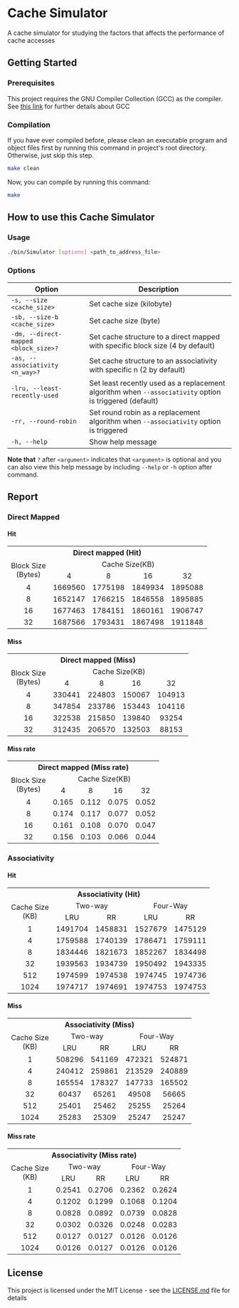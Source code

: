 # Cache Simulator

A cache simulator for studying the factors that affects the performance of cache accesses

## Getting Started

### Prerequisites

This project requires the GNU Compiler Collection (GCC) as the compiler.<br>
See [this link](https://gcc.gnu.org/) for further details about GCC

### Compilation

If you have ever compiled before, please clean an executable program and object files first by running this command in project's root directory. Otherwise, just skip this step.
```bash
make clean
```
Now, you can compile by running this command:
```bash
make
```

## How to use this Cache Simulator
### Usage
```bash
./bin/Simulator [options] <path_to_address_file>
```
### Options
| Option 	| Description 	|
|-----------------------------	|-------------------------------------------------------------------------------------------------------	|
| ``-s, --size <cache_size>`` 	| Set cache size (kilobyte) 	|
| ``-sb, --size-b <cache_size>``	| Set cache size (byte) 	|
| ``-dm, --direct-mapped <block_size>?`` 	| Set cache structure to a direct mapped with specific block size (4 by default) 	|
| ``-as, --associativity <n_way>?`` 	| Set cache structure to an associativity with specific n (2 by default) 	|
| ``-lru, --least-recently-used`` 	| Set least recently used as a replacement algorithm when ``--associativity`` option is triggered (default) 	|
| ``-rr, --round-robin`` 	| Set round robin as a replacement algorithm when ``--associativity`` option is triggered 	|
| ``-h, --help`` 	| Show help message 	|

<b>Note that</b> ``?`` after ``<argument>`` indicates that ``<argument>`` is optional and you can also view this help message by including ``--help`` or ``-h`` option after command.

## Report
### Direct Mapped
#### Hit
<table style="text-align: center;">
  <tr>
    <th colspan="5">Direct mapped (Hit)</th>
  </tr>
  <tr>
    <td rowspan="2">Block Size<br>(Bytes)</td>
    <td colspan="4">Cache Size(KB)</td>
  </tr>
  <tr>
    <td>4</td>
    <td>8</td>
    <td>16</td>
    <td>32</td>
  </tr>
  <tr>
    <td>4</td>
    <td>1669560</td>
    <td>1775198</td>
    <td>1849934</td>
    <td>1895088</td>
  </tr>
  <tr>
    <td>8</td>
    <td>1652147</td>
    <td>1766215</td>
    <td>1846558</td>
    <td>1895885</td>
  </tr>
  <tr>
    <td>16</td>
    <td>1677463</td>
    <td>1784151</td>
    <td>1860161</td>
    <td>1906747</td>
  </tr>
  <tr>
    <td>32</td>
    <td>1687566</td>
    <td>1793431</td>
    <td>1867498</td>
    <td>1911848</td>
  </tr>
</table>

#### Miss
<table style="text-align: center;">
  <tr>
    <th colspan="5">Direct mapped (Miss)</th>
  </tr>
  <tr>
    <td rowspan="2">Block Size<br>(Bytes)</td>
    <td colspan="4">Cache Size(KB)</td>
  </tr>
  <tr>
    <td>4</td>
    <td>8</td>
    <td>16</td>
    <td>32</td>
  </tr>
  <tr>
    <td>4</td>
    <td>330441</td>
    <td>224803</td>
    <td>150067</td>
    <td>104913</td>
  </tr>
  <tr>
    <td>8</td>
    <td>347854</td>
    <td>233786</td>
    <td>153443</td>
    <td>104116</td>
  </tr>
  <tr>
    <td>16</td>
    <td>322538</td>
    <td>215850</td>
    <td>139840</td>
    <td>93254</td>
  </tr>
  <tr>
    <td>32</td>
    <td>312435</td>
    <td>206570</td>
    <td>132503</td>
    <td>88153</td>
  </tr>
</table>

#### Miss rate
<table style="text-align: center;">
  <tr>
    <th colspan="5">Direct mapped (Miss rate)</th>
  </tr>
  <tr>
    <td rowspan="2">Block Size<br>(Bytes)</td>
    <td colspan="4">Cache Size(KB)</td>
  </tr>
  <tr>
    <td>4</td>
    <td>8</td>
    <td>16</td>
    <td>32</td>
  </tr>
  <tr>
    <td>4</td>
    <td>0.165</td>
    <td>0.112</td>
    <td>0.075</td>
    <td>0.052</td>
  </tr>
  <tr>
    <td>8</td>
    <td>0.174</td>
    <td>0.117</td>
    <td>0.077</td>
    <td>0.052</td>
  </tr>
  <tr>
    <td>16</td>
    <td>0.161</td>
    <td>0.108</td>
    <td>0.070</td>
    <td>0.047</td>
  </tr>
  <tr>
    <td>32</td>
    <td>0.156</td>
    <td>0.103</td>
    <td>0.066</td>
    <td>0.044</td>
  </tr>
</table>

### Associativity
#### Hit
<table style="text-align: center;">
  <tr>
    <th colspan="5">Associativity (Hit)</th>
  </tr>
  <tr>
    <td rowspan="2">Cache Size <br>(KB)</td>
    <td colspan="2">Two-way</td>
    <td colspan="2">Four-Way</td>
  </tr>
  <tr>
    <td>LRU</td>
    <td>RR</td>
    <td>LRU</td>
    <td>RR</td>
  </tr>
  <tr>
    <td>1</td>
    <td>1491704</td>
    <td>1458831</td>
    <td>1527679</td>
    <td>1475129</td>
  </tr>
  <tr>
    <td>4</td>
    <td>1759588</td>
    <td>1740139</td>
    <td>1786471</td>
    <td>1759111</td>
  </tr>
  <tr>
    <td>8</td>
    <td>1834446</td>
    <td>1821673</td>
    <td>1852267</td>
    <td>1834498</td>
  </tr>
  <tr>
    <td>32</td>
    <td>1939563</td>
    <td>1934739</td>
    <td>1950492</td>
    <td>1943335</td>
  </tr>
  <tr>
    <td>512</td>
    <td>1974599</td>
    <td>1974538</td>
    <td>1974745</td>
    <td>1974736</td>
  </tr>
  <tr>
    <td>1024</td>
    <td>1974717</td>
    <td>1974691</td>
    <td>1974753</td>
    <td>1974753</td>
  </tr>
</table>

#### Miss
<table style="text-align: center;">
  <tr>
    <th colspan="5">Associativity (Miss)</th>
  </tr>
  <tr>
    <td rowspan="2">Cache Size <br>(KB)</td>
    <td colspan="2">Two-way</td>
    <td colspan="2">Four-Way</td>
  </tr>
  <tr>
    <td>LRU</td>
    <td>RR</td>
    <td>LRU</td>
    <td>RR</td>
  </tr>
  <tr>
    <td>1</td>
    <td>508296</td>
    <td>541169</td>
    <td>472321</td>
    <td>524871</td>
  </tr>
  <tr>
    <td>4</td>
    <td>240412</td>
    <td>259861</td>
    <td>213529</td>
    <td>240889</td>
  </tr>
  <tr>
    <td>8</td>
    <td>165554</td>
    <td>178327</td>
    <td>147733</td>
    <td>165502</td>
  </tr>
  <tr>
    <td>32</td>
    <td>60437</td>
    <td>65261</td>
    <td>49508</td>
    <td>56665</td>
  </tr>
  <tr>
    <td>512</td>
    <td>25401</td>
    <td>25462</td>
    <td>25255</td>
    <td>25264</td>
  </tr>
  <tr>
    <td>1024</td>
    <td>25283</td>
    <td>25309</td>
    <td>25247</td>
    <td>25247</td>
  </tr>
</table>

#### Miss rate
<table style="text-align: center;">
  <tr>
    <th colspan="5">Associativity (Miss rate)</th>
  </tr>
  <tr>
    <td rowspan="2">Cache Size <br>(KB)</td>
    <td colspan="2">Two-way</td>
    <td colspan="2">Four-Way</td>
  </tr>
  <tr>
    <td>LRU</td>
    <td>RR</td>
    <td>LRU</td>
    <td>RR</td>
  </tr>
  <tr>
    <td>1</td>
    <td>0.2541</td>
    <td>0.2706</td>
    <td>0.2362</td>
    <td>0.2624</td>
  </tr>
  <tr>
    <td>4</td>
    <td>0.1202</td>
    <td>0.1299</td>
    <td>0.1068</td>
    <td>0.1204</td>
  </tr>
  <tr>
    <td>8</td>
    <td>0.0828</td>
    <td>0.0892</td>
    <td>0.0739</td>
    <td>0.0828</td>
  </tr>
  <tr>
    <td>32</td>
    <td>0.0302</td>
    <td>0.0326</td>
    <td>0.0248</td>
    <td>0.0283</td>
  </tr>
  <tr>
    <td>512</td>
    <td>0.0127</td>
    <td>0.0127</td>
    <td>0.0126</td>
    <td>0.0126</td>
  </tr>
  <tr>
    <td>1024</td>
    <td>0.0126</td>
    <td>0.0127</td>
    <td>0.0126</td>
    <td>0.0126</td>
  </tr>
</table>

## License

This project is licensed under the MIT License - see the [LICENSE.md](LICENSE.md) file for details
